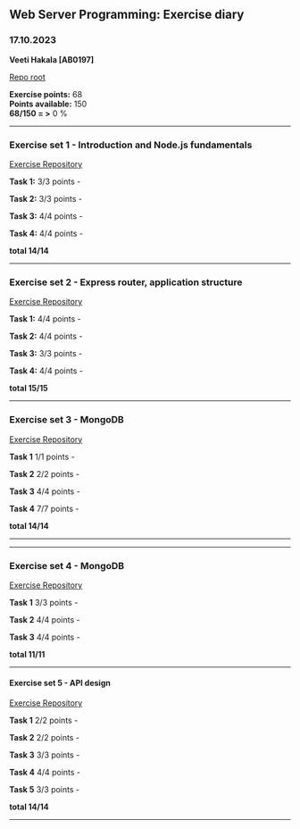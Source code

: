 ## Web Server Programming: Exercise diary

### 17.10.2023

**Veeti Hakala [AB0197]**  

[Repo root](https://gitlab.labranet.jamk.fi/web-server-programming/exercises)

**Exercise points:** 68  
**Points available:** 150  
**68/150 = >** 0 %

-----------------

### Exercise set 1 - Introduction and Node.js fundamentals

[Exercise Repository](https://gitlab.labranet.jamk.fi/web-server-programming/exercises/-/tree/master/Exercise%20set%201%20-%20Intro%2C%20Node%20and%20npm%2C%20tools%2C%20Express%20fundamentals)

**Task 1:** 3/3 points - 

**Task 2:** 3/3 points - 

**Task 3:** 4/4 points - 

**Task 4:** 4/4 points - 

**total 14/14**

------------------

### Exercise set 2 - Express router, application structure

[Exercise Repository](https://gitlab.labranet.jamk.fi/web-server-programming/exercises/-/tree/master/Exercise%20set%202%20-%20Express%20router%2C%20application%20structure)

**Task 1:** 4/4 points - 

**Task 2:** 4/4 points - 

**Task 3:** 3/3 points - 

**Task 4:** 4/4 points - 

**total 15/15**

------------------

### Exercise set 3 - MongoDB

[Exercise Repository](https://gitlab.labranet.jamk.fi/web-server-programming/exercises)

**Task 1** 1/1 points -   

**Task 2** 2/2 points -   

**Task 3** 4/4 points -   

**Task 4** 7/7 points -   

**total 14/14**

------------------

------------------

### Exercise set 4 - MongoDB

[Exercise Repository](https://gitlab.labranet.jamk.fi/web-server-programming/exercises)

**Task 1** 3/3 points -   

**Task 2** 4/4 points -   

**Task 3** 4/4 points -   

**total 11/11**

------------------

#### Exercise set 5 - API design

[Exercise Repository](https://gitlab.labranet.jamk.fi/web-server-programming/exercises)

**Task 1** 2/2 points -   

**Task 2** 2/2 points -   

**Task 3** 3/3 points -  

**Task 4** 4/4 points - 

**Task 5** 3/3 points - 

**total 14/14**

------------------
